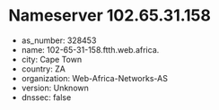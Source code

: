 # Nameserver 102.65.31.158

* as_number: 328453
* name: 102-65-31-158.ftth.web.africa.
* city: Cape Town
* country: ZA
* organization: Web-Africa-Networks-AS
* version: Unknown
* dnssec: false
